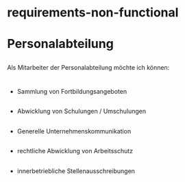 # requirements-non-functional
# Personalabteilung
##
Als Mitarbeiter der Personalabteilung möchte ich können:
#
-  Sammlung von Fortbildungsangeboten
##
-  Abwicklung von Schulungen / Umschulungen
##
-  Generelle Unternehmenskommunikation
## 
-  rechtliche Abwicklung von Arbeitsschutz
##
-  innerbetriebliche Stellenausschreibungen